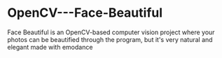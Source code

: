 # OpenCV---Face-Beautiful 
Face Beautiful is an OpenCV-based computer vision project where your photos can be beautified through the program, but it's very natural and elegant
 made with emodance 
